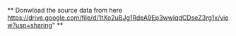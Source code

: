 ** Donwload the source data from here https://drive.google.com/file/d/1tXo2uBJg1RdeA9Ep3wwIqdCDseZ3rg1x/view?usp=sharing" **
